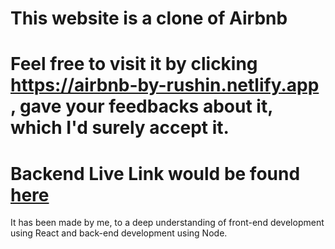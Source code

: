 # This website is a clone of Airbnb
# Feel free to visit it by clicking https://airbnb-by-rushin.netlify.app , gave your feedbacks about it, which I'd surely accept it.
# Backend Live Link would be found<a href="https://airbnb-by-rushin.herokuapp.com/"> here </a>
It has been made by me, to a deep understanding of front-end development using React and back-end development using Node.
